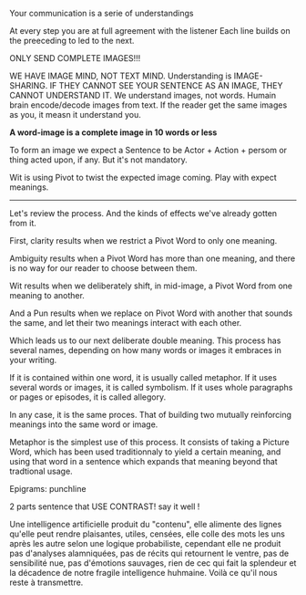 Your communication is a serie of understandings

At every step you are at full agreement with the listener
Each line builds on the preeceding to led to the next.

ONLY SEND COMPLETE IMAGES!!!

WE HAVE IMAGE MIND, NOT TEXT MIND.
Understanding is IMAGE-SHARING.
IF THEY CANNOT SEE YOUR SENTENCE AS AN IMAGE, THEY CANNOT UNDERSTAND IT.
We understand images, not words.
Humain brain encode/decode images from text. If the reader get the same images as you, it measn it understand you.

**A word-image is a complete image in 10 words or less**

To form an image we expect a Sentence to be Actor + Action + persom or thing acted upon, if any.
But it's not mandatory.

Wit is using Pivot to twist the expected image coming.
Play with expect meanings.


---

Let's review the process. And the kinds of effects we've already gotten from it.

First, clarity results when we restrict a Pivot Word to only one meaning.

Ambiguity results when a Pivot Word has more than one meaning, and there is no way for our reader to choose between them.

Wit results when we deliberately shift, in mid-image, a Pivot Word from one meaning to another.

And a Pun results when we replace on Pivot Word with another that sounds the same, and let their two meanings interact with each other.

Which leads us to our next deliberate double meaning. This process has several names, depending on how many words or images it embraces in your writing.

If it is contained within one word, it is usually called metaphor.
If it uses several words or images, it is called symbolism.
If it uses whole paragraphs or pages or episodes, it is called allegory.

In any case, it is the same proces. That of building two mutually reinforcing meanings into the same word or image.

Metaphor is the simplest use of this process. It consists of taking a Picture Word, which has been used traditionnaly to yield a certain meaning, and using that word in a sentence which expands that meaning beyond that tradtional usage.

Epigrams: punchline

2 parts sentence that
USE CONTRAST! say it well !


Une intelligence artificielle produit du "contenu", elle alimente des lignes qu'elle peut rendre plaisantes, utiles, censées, elle colle des mots les uns après les autre selon une logique probabiliste, cependant elle ne produit pas d'analyses alamniquées, pas de récits qui retournent le ventre, pas de sensibilité nue, pas d'émotions sauvages, rien de cec qui fait la splendeur et la décadence de notre fragile intelligence huhmaine. Voilà ce qu'il nous reste à transmettre.